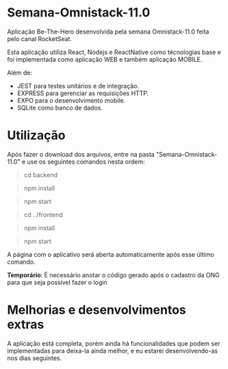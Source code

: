 # Semana-Omnistack-11.0

Aplicação Be-The-Hero desenvolvida pela semana Omnistack-11.0 feita pelo canal RocketSeat.

Esta aplicação utiliza React, Nodejs e ReactNative como técnologias base e foi implementada como aplicação WEB e também aplicação MOBILE.

Além de:
  * JEST para testes unitários e de integração.
  * EXPRESS para gerenciar as requisições HTTP.
  * EXPO para o desenvolvimento mobile.
  * SQLite como banco de dados.
  
  
# Utilização

Após fazer o download dos arquivos, entre na pasta "Semana-Omnistack-11.0" e use os seguintes comandos nesta ordem:

> cd backend

> npm install

> npm start

> cd ../frontend

> npm install

> npm start

A página com o aplicativo será aberta automaticamente após esse último comando.

**Temporário**: É necessário anotar o código gerado após o cadastro da ONG para que seja possível fazer o login


# Melhorias e desenvolvimentos extras

A aplicação está completa, porém ainda há funcionalidades que podem ser implementadas para deixa-la ainda melhor, e eu estarei desenvolvendo-as nos dias seguintes.




